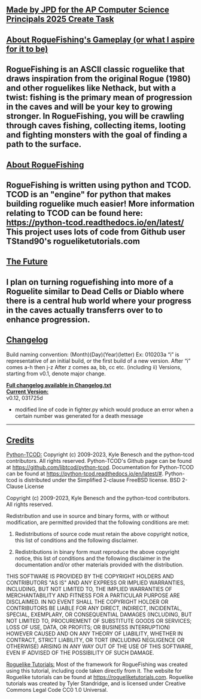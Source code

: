 <ins>**Made by JPD for the AP Computer Science Principals 2025 Create Task**</ins>
-------------------------------------------------------------------------------------------------------------------------------------------------------------------------------
<ins>**About RogueFishing's Gameplay (or what I aspire for it to be)**</ins>
-------------------------------------------------------------------------------------------------------------------------------------------------------------------------------
RogueFishing is an ASCII classic roguelike that draws inspiration from the original Rogue (1980) and other roguelikes like Nethack, but with a twist: fishing is the primary mean of progression in the caves and will be your key to growing stronger. In RogueFishing, you will be crawling through caves fishing, collecting items, looting and fighting monsters with the goal of finding a path to the surface. 
-------------------------------------------------------------------------------------------------------------------------------------------------------------------------------
<ins>**About RogueFishing**</ins>
-------------------------------------------------------------------------------------------------------------------------------------------------------------------------------
RogueFishing is written using python and TCOD.
TCOD is an "engine" for python that makes building roguelike much easier! More information relating to TCOD can be found here: https://python-tcod.readthedocs.io/en/latest/
This project uses lots of code from Github user TStand90's rogueliketutorials.com
-------------------------------------------------------------------------------------------------------------------------------------------------------------------------------
<ins>**The Future**</ins>
-------------------------------------------------------------------------------------------------------------------------------------------------------------------------------
I plan on turning roguefishing into more of a Roguelite similar to Dead Cells or Diablo where there is a central hub world where your progress in the caves actually transferrs over to to enhance progression.
-------------------------------------------------------------------------------------------------------------------------------------------------------------------------------
<ins>**Changelog**</ins>
-------------------------------------------------------------------------------------------------------------------------------------------------------------------------------

Build naming convention:
(Month)(Day)(Year)(letter)
Ex: 010203a
“i” is representative of an initial build, or the first build of a new version. 
After “i” comes a-h then j-z
After z comes aa, bb, cc etc. (including ii) 
Versions, starting from v0.1, denote major change.</br>

**<ins>Full changelog available in Changelog.txt</ins>**</br>
**<ins>Current Version:</ins>**</br>
v0.12, 031725d 
- modified line of code in fighter.py which would produce an error when a certain number was generated for a death message
-------------------------------------------------------------------------------------------------------------------------------------------------------------------------------
<ins>**Credits**</ins>
-------------------------------------------------------------------------------------------------------------------------------------------------------------------------------
<ins>Python-TCOD:</ins> Copyright (c) 2009-2023, Kyle Benesch and the python-tcod contributors.
All rights reserved. Python-TCOD's Github page can be found at https://github.com/libtcod/python-tcod. Documentation for Python-TCOD can be found at https://python-tcod.readthedocs.io/en/latest/#. Python-tcod is distributed under the Simplified 2-clause FreeBSD license.
BSD 2-Clause License

Copyright (c) 2009-2023, Kyle Benesch and the python-tcod contributors.
All rights reserved.

Redistribution and use in source and binary forms, with or without
modification, are permitted provided that the following conditions are met:

1. Redistributions of source code must retain the above copyright notice, this
   list of conditions and the following disclaimer.

2. Redistributions in binary form must reproduce the above copyright notice,
   this list of conditions and the following disclaimer in the documentation
   and/or other materials provided with the distribution.

THIS SOFTWARE IS PROVIDED BY THE COPYRIGHT HOLDERS AND CONTRIBUTORS "AS IS"
AND ANY EXPRESS OR IMPLIED WARRANTIES, INCLUDING, BUT NOT LIMITED TO, THE
IMPLIED WARRANTIES OF MERCHANTABILITY AND FITNESS FOR A PARTICULAR PURPOSE ARE
DISCLAIMED. IN NO EVENT SHALL THE COPYRIGHT HOLDER OR CONTRIBUTORS BE LIABLE
FOR ANY DIRECT, INDIRECT, INCIDENTAL, SPECIAL, EXEMPLARY, OR CONSEQUENTIAL
DAMAGES (INCLUDING, BUT NOT LIMITED TO, PROCUREMENT OF SUBSTITUTE GOODS OR
SERVICES; LOSS OF USE, DATA, OR PROFITS; OR BUSINESS INTERRUPTION) HOWEVER
CAUSED AND ON ANY THEORY OF LIABILITY, WHETHER IN CONTRACT, STRICT LIABILITY,
OR TORT (INCLUDING NEGLIGENCE OR OTHERWISE) ARISING IN ANY WAY OUT OF THE USE
OF THIS SOFTWARE, EVEN IF ADVISED OF THE POSSIBILITY OF SUCH DAMAGE.


<ins>Roguelike Tutorials:</ins>
Most of the framework for RogueFishing was created using this tutorial, including code taken directly from it. The website for Roguelike tutorials can be found at https://rogueliketutorials.com. Roguelike tutorials was created by Tyler Standridge, and is licensed under Creative Commons Legal Code CC0 1.0 Universal.







